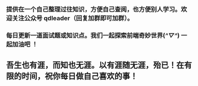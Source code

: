 ### 提供在一个自己整理过往知识，方便自己查阅，也方便别人学习。欢迎关注公众号 qdleader（回复加群即可加群）。

### 每日更新一道面试题或知识点。我们一起探索前端奇妙世界(_^▽^_) 一起加油吧 ！

## 吾生也有涯，而知也无涯。以有涯随无涯，殆已！在有限的时间，祝你每日做自己喜欢的事！
